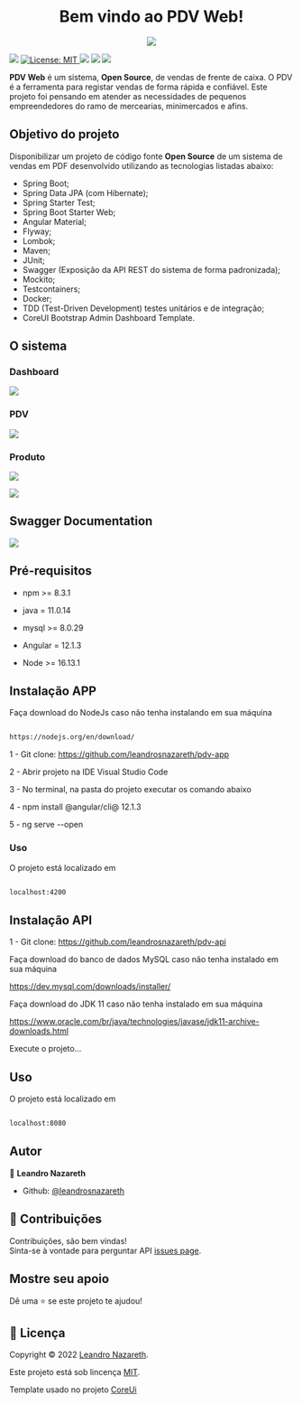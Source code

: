 <h1  align="center">Bem vindo ao PDV Web!</h1>
<p  align="center">

<img  src="https://i.ibb.co/WnLTkT8/logopdv.png" />

</p>
<p display="inline-block">

<img  src="https://img.shields.io/badge/version-1.0.0-blue.svg?cacheSeconds=2592000" />

<a  href="https://github.com/CaduGimenes/vendas/blob/master/LICENSE">

<img  alt="License: MIT"  src="https://img.shields.io/badge/License-MIT-yellow.svg"  target="_blank" />

</a>

<img  src="https://img.shields.io/github/issues/leandrosnazareth/pdv-api.svg" />

<img  src="https://img.shields.io/github/forks/leandrosnazareth/pdv-api.svg" />

<img  src="https://img.shields.io/github/stars/leandrosnazareth/pdv-api.svg" />
 
</p>

**PDV Web** é um sistema, **Open Source**, de vendas de frente de caixa. O PDV é a ferramenta para registar vendas de forma rápida e confiável. Este projeto foi pensando em atender as necessidades de  pequenos empreendedores do ramo de mercearias, minimercados e afins.

## Objetivo do projeto
Disponibilizar um projeto de código fonte **Open Source** de um sistema de vendas em PDF desenvolvido  utilizando as tecnologias listadas abaixo:

- Spring Boot;
- Spring Data JPA (com Hibernate);
- Spring Starter Test;
- Spring Boot Starter Web;
- Angular Material;
- Flyway;
- Lombok;
- Maven;
- JUnit;
- Swagger (Exposição da API REST do sistema de forma padronizada);
- Mockito;
- Testcontainers;
- Docker;
- TDD (Test-Driven Development) testes unitários e de integração;
- CoreUI Bootstrap Admin Dashboard Template.

## O sistema

### Dashboard
![](https://i.ibb.co/SVVBrJ2/dashboard.png)

### PDV

![](https://i.ibb.co/QrW4mMw/pdv.png)

### Produto

![](https://i.ibb.co/HXVssNT/cad-Produto.png)

![](https://i.ibb.co/LnPxG4r/list-Produto.png)

## Swagger Documentation

![](https://i.ibb.co/N3vy5Dk/Swagger.png)

## Pré-requisitos

* npm >= 8.3.1

* java = 11.0.14

* mysql >= 8.0.29

* Angular = 12.1.3

* Node >= 16.13.1

## Instalação APP

Faça download do NodeJs caso não tenha instalando em sua máquina

```sh

https://nodejs.org/en/download/

```

1 - Git clone: https://github.com/leandrosnazareth/pdv-app

2 - Abrir projeto na IDE Visual Studio Code

3 - No terminal, na pasta do projeto executar os comando abaixo

4 - npm install @angular/cli@ 12.1.3

5 - ng serve --open

### Uso

O projeto está localizado em
  

```sh

localhost:4200

```


## Instalação API

1 - Git clone: https://github.com/leandrosnazareth/pdv-api

Faça download do banco de dados MySQL caso não tenha instalado em sua máquina

https://dev.mysql.com/downloads/installer/

Faça download do JDK 11 caso não tenha instalado em sua máquina

https://www.oracle.com/br/java/technologies/javase/jdk11-archive-downloads.html

Execute o projeto...

## Uso

O projeto está localizado em
  

```sh

localhost:8080

```


## Autor

👤 **Leandro Nazareth**

* Github: [@leandrosnazareth](https://github.com/leandrosnazareth)

## 🤝 Contribuições

Contribuições, são bem vindas!<br />
Sinta-se à vontade para perguntar API [issues page](https://github.com/leandrosnazareth/pdv-api/issues).

## Mostre seu apoio

Dê uma ⭐️ se este projeto te ajudou!

## 📝 Licença

Copyright © 2022 [Leandro Nazareth](https://github.com/leandrosnazareth).<br />

Este projeto está sob lincença [MIT](https://github.com/leandrosnazareth/pdv-app/blob/master/LICENSE).

Template usado no projeto [CoreUi](https://coreui.io/angular/)